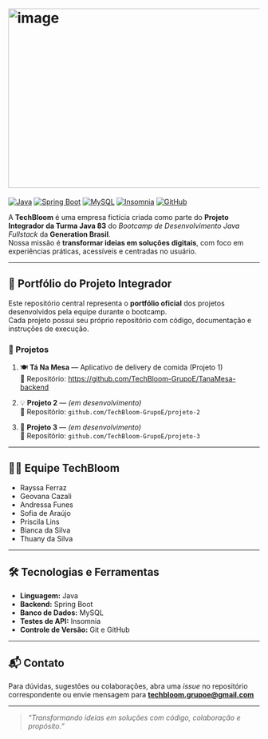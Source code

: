 # <img width="929" height="359" alt="image" src="https://github.com/user-attachments/assets/2b6d7799-c7d0-4349-b6ad-64244d20d9c0" />




[![Java](https://img.shields.io/badge/Java-ED8B00?style=for-the-badge&logo=java&logoColor=white)](https://www.java.com/) 
[![Spring Boot](https://img.shields.io/badge/Spring%20Boot-6DB33F?style=for-the-badge&logo=spring&logoColor=white)](https://spring.io/projects/spring-boot) 
[![MySQL](https://img.shields.io/badge/MySQL-4479A1?style=for-the-badge&logo=mysql&logoColor=white)](https://www.mysql.com/) 
[![Insomnia](https://img.shields.io/badge/Insomnia-4000BF?style=for-the-badge&logo=insomnia&logoColor=white)](https://insomnia.rest/) 
[![GitHub](https://img.shields.io/badge/GitHub-181717?style=for-the-badge&logo=github&logoColor=white)](https://github.com/)

A **TechBloom** é uma empresa fictícia criada como parte do **Projeto Integrador da Turma Java 83** do *Bootcamp de Desenvolvimento Java Fullstack* da **Generation Brasil**.  
Nossa missão é **transformar ideias em soluções digitais**, com foco em experiências práticas, acessíveis e centradas no usuário.

---

## 📁 Portfólio do Projeto Integrador

Este repositório central representa o **portfólio oficial** dos projetos desenvolvidos pela equipe durante o bootcamp.  
Cada projeto possui seu próprio repositório com código, documentação e instruções de execução.

### 🚀 Projetos
1. 🍽️ **Tá Na Mesa** — Aplicativo de delivery de comida (Projeto 1)  
   🔗 Repositório: https://github.com/TechBloom-GrupoE/TanaMesa-backend

2. 💡 **Projeto 2** — *(em desenvolvimento)*  
   🔗 Repositório: `github.com/TechBloom-GrupoE/projeto-2`  

3. 🔧 **Projeto 3** — *(em desenvolvimento)*  
   🔗 Repositório: `github.com/TechBloom-GrupoE/projeto-3`

---

## 👩‍💻 Equipe TechBloom
- Rayssa Ferraz  
- Geovana Cazali  
- Andressa Funes  
- Sofia de Araújo  
- Priscila Lins  
- Bianca da Silva  
- Thuany da Silva  

---

## 🛠 Tecnologias e Ferramentas
- **Linguagem:** Java  
- **Backend:** Spring Boot  
- **Banco de Dados:** MySQL  
- **Testes de API:** Insomnia  
- **Controle de Versão:** Git e GitHub  

---

## 📬 Contato
Para dúvidas, sugestões ou colaborações, abra uma *issue* no repositório correspondente ou envie mensagem para **techbloom.grupoe@gmail.com**  

---

> *“Transformando ideias em soluções com código, colaboração e propósito.”*
